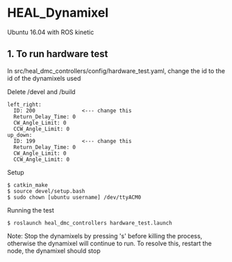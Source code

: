 # HEAL_Dynamixel 
Ubuntu 16.04 with ROS kinetic

## 1. To run hardware test 

In src/heal_dmc_controllers/config/hardware_test.yaml, change the id to the id of the dynamixels used

Delete /devel and /build
```
left_right:
  ID: 200               <--- change this
  Return_Delay_Time: 0
  CW_Angle_Limit: 0
  CCW_Angle_Limit: 0
up_down:
  ID: 199               <--- change this
  Return_Delay_Time: 0
  CW_Angle_Limit: 0
  CCW_Angle_Limit: 0

```
Setup
```
$ catkin_make
$ source devel/setup.bash
$ sudo chown [ubuntu username] /dev/ttyACM0
```
Running the test
```
$ roslaunch heal_dmc_controllers hardware_test.launch
```
Note: Stop the dynamixels by pressing 's' before killing the process, otherwise the dynamixel will continue to run. To resolve this, restart the node, the dynamixel should stop
